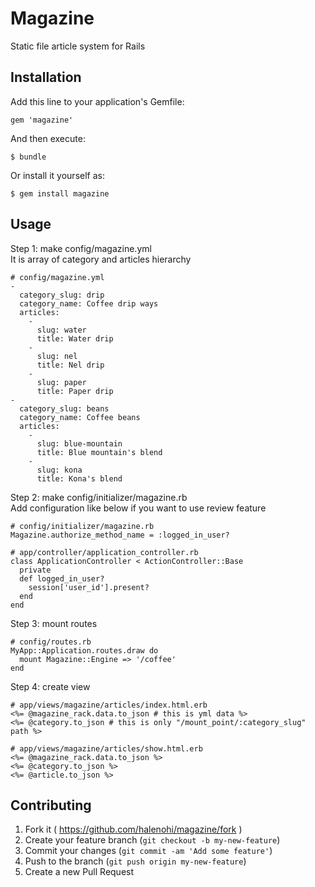# Magazine

Static file article system for Rails

## Installation

Add this line to your application's Gemfile:

    gem 'magazine'

And then execute:

    $ bundle

Or install it yourself as:

    $ gem install magazine

## Usage

Step 1: make config/magazine.yml  
It is array of category and articles hierarchy
```
# config/magazine.yml
-
  category_slug: drip
  category_name: Coffee drip ways
  articles:
    -
      slug: water
      title: Water drip
    -
      slug: nel
      title: Nel drip
    -
      slug: paper
      title: Paper drip
-
  category_slug: beans
  category_name: Coffee beans
  articles:
    -
      slug: blue-mountain
      title: Blue mountain's blend
    -
      slug: kona
      title: Kona's blend
```

Step 2: make config/initializer/magazine.rb  
Add configuration like below if you want to use review feature
```
# config/initializer/magazine.rb
Magazine.authorize_method_name = :logged_in_user?

# app/controller/application_controller.rb
class ApplicationController < ActionController::Base
  private
  def logged_in_user?
    session['user_id'].present?
  end
end
```

Step 3: mount routes
```
# config/routes.rb
MyApp::Application.routes.draw do
  mount Magazine::Engine => '/coffee'
end
```

Step 4: create view
```
# app/views/magazine/articles/index.html.erb
<%= @magazine_rack.data.to_json # this is yml data %>
<%= @category.to_json # this is only "/mount_point/:category_slug" path %>
```

```
# app/views/magazine/articles/show.html.erb
<%= @magazine_rack.data.to_json %>
<%= @category.to_json %>
<%= @article.to_json %>
```

## Contributing

1. Fork it ( https://github.com/halenohi/magazine/fork )
2. Create your feature branch (`git checkout -b my-new-feature`)
3. Commit your changes (`git commit -am 'Add some feature'`)
4. Push to the branch (`git push origin my-new-feature`)
5. Create a new Pull Request
